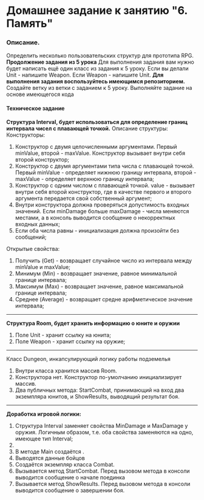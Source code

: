 # Домашнее задание к занятию "6. Память"

### Описание.

Определить несколько пользовательских структур для прототипа RPG. **Продолжение задания из 5 урока**
Для выполнения задания вам нужно будет написать ещё один класс из задания к 5 уроку. Если вы делали Unit - напишите Weapon. Если Weapon - напишите Unit.
**Для выполнения задания воспользуйтесь имеющимся репозиторием.** Создайте ветку из ветки с заданием к 5 уроку. Выполняйте задание на основе имеющегося кода

#### Техническое задание
**Структура Interval, будет использоваться для определение границ интервала чисел с плавающей точкой.** Описание структуры:
Конструкторы:
1. Конструктор с двумя целочисленными аргументами. Первый minValue, второй - maxValue. Конструктор вызывает внутри себя второй конструктор;
2. Конструктор с двумя аргументами типа числа с плавающей точкой. Первый minValue - определяет нижнюю границу интервала, второй - maxValue - определяет верхнюю границу интервала;
3. Конструктор с одним числом с плавающей точкой. value - вызывает внутри себя второй конструктор, где в качестве первого и второго аргумента передается свой собственный аргумент;
4. Внутри конструктора должна проверяться допустимость входных значений. Если minDamage больше maxDamage - числа меняются местами, а в консоль выводится сообщение о некорректных входных данных;
5. Если оба числа равны - инициализация должна произойти без сообщений;

Открытые свойства:
1. Получить (Get) - возвращает случайное число из интервала между minValue и maxValue;
2. Минимум (Min) - возвращает значение, равное минимальной границе интервала;
3. Максимум (Max) - возвращает значение, равное максимальной границе интервала;
4. Среднее (Average) - возвращает средне арифметическое значение интервала;

------------

**Структура Room, будет хранить информацию о юните и оружии**
1. Поле Unit - хранит ссылку на юнита;
2. Поле Weapon - хранит ссылку на оружие;

------------
Класс Dungeon, инкапсулирующий логику работы подземелья
1.  Внутри класса хранится массив Room.
2. Конструктора нет. Конструктор по-умолчанию инициализирует массив.
2. Два публичных метода: StartCombat, принимающий на вход два экземпляра юнитов, и ShowResults, выводящий результат боя.


------------

**Доработка игровой логики:**
1. Структура Interval заменяет свойства MinDamage и MaxDamage у оружия. Логичным образом, т.е. оба свойства заменяются на одно, имеющее тип Interval;
2. 
3. В методе Main создаётся .
4. Выводятся данные бойцов
5. Создаётся экземпляр класса Combat.
6. Вызывается метод StartCombat. Перед вызовом метода в консоли выводится сообщение о начале поединка
7. Вызывается метод ShowResults. Перед вызовом метода в консоли выводится сообщение о завершении боя.
